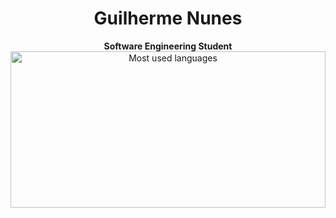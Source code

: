 <h1 align="center"> Guilherme Nunes</h1>
<div align="center">
<b>Software Engineering Student</b>
<div>
   <img loading="lazy" height="250em" src="https://github-readme-stats.vercel.app/api/top-langs/?username=Guisnu&layout=compact&langs_count=7&theme=transparent&title_color=4a86d1"  alt="Most used languages" width=100%> 
</div>

<section>
  
</section>



